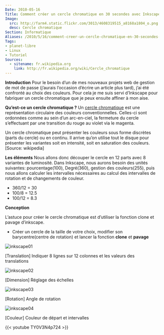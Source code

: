 ```yaml
---
Date: 2010-05-16
Title: Comment créer un cercle chromatique en 30 secondes avec Inkscape
Image:
  src: http://farm4.static.flickr.com/3013/4608319515_a8168a1804_o.png
  desc: Cercle chromatique
Section: Informatique
Aliases: /2010/5/16/comment-creer-un-cercle-chromatique-en-30-secondes-avec-inkscape
Tags:
- planet-libre
- Linux
- Tutoriel
Sources:
  - sitename: fr.wikipedia.org
    link: http://fr.wikipedia.org/wiki/Cercle_chromatique
---
```


**Introduction** Pour le besoin d’un de mes nouveaux projets web de gestion de
mot de passe (j’aurais l’occasion d’écrire un article plus tard), j’ai été
confronté au choix des couleurs. Pour cela je me suis servi d’Inkscape pour
fabriquer un cercle chromatique que je peux ensuite affiner à mon aise.

**Qu’est-ce un cercle chromatique ?** Un
[cercle chromatique](http://fr.wikipedia.org/wiki/Cercle_chromatique) est une
représentation circulaire des couleurs conventionnelles. Celles-ci sont
ordonnées comme au sein d’un arc-en-ciel, la fermeture du cercle s’effectuant
par une transition du rouge au violet via le magenta.

Un cercle chromatique peut présenter les couleurs sous forme discrètes (parts du
cercle) ou en continu. Il arrive qu’on utilise tout le disque pour présenter les
variantes soit en intensité, soit en saturation des couleurs. [Source:
wikipedia]

**Les éléments** Nous allons donc découper le cercle en 12 parts avec 8
variantes de luminosité. Dans Inkscape, nous aurons besoin des unités suivantes:
pourcentage(100), Degré(360), gestion des couleurs(255), puis nous allons
calculer les intervalles nécessaires au calcul des intervalles de rotation et de
changements de couleur.

- 360/12 = 30
- 100/8 = 12.5
- 100/12 = 8.3

**Conception**

L’astuce pour créer le cercle chromatique est d’utiliser la fonction clone et
pavage d’inkscape.

- Créer un cercle de la taille de votre choix, modifier son barycentre(centre de
  rotation) et lancer la fonction **clone** et **pavage**

![inkscape01](/img/2010/inkscape01.png)

[Translation] Indiquer 8 lignes sur 12 colonnes et les valeurs des translations

![inkscape02](/img/2010/inkscape02.png)

[Dimension] Réglage des échelles

![inkscape03](/img/2010/inkscape03.png)

[Rotation] Angle de rotation

![inkscape04](/img/2010/inkscape04.png)

[Couleur] Couleur de départ et intervalles

{{< youtube TY0V3N4p724 >}}
